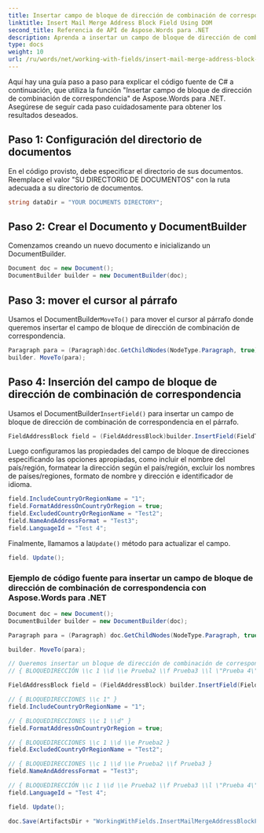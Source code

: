 ```yaml
---
title: Insertar campo de bloque de dirección de combinación de correspondencia usando DOM
linktitle: Insert Mail Merge Address Block Field Using DOM
second_title: Referencia de API de Aspose.Words para .NET
description: Aprenda a insertar un campo de bloque de dirección de combinación de correspondencia en sus documentos de Word con Aspose.Words para .NET.
type: docs
weight: 10
url: /ru/words/net/working-with-fields/insert-mail-merge-address-block-field-using-dom/
---
```


Aquí hay una guía paso a paso para explicar el código fuente de C# a continuación, que utiliza la función "Insertar campo de bloque de dirección de combinación de correspondencia" de Aspose.Words para .NET. Asegúrese de seguir cada paso cuidadosamente para obtener los resultados deseados.

## Paso 1: Configuración del directorio de documentos

En el código provisto, debe especificar el directorio de sus documentos. Reemplace el valor "SU DIRECTORIO DE DOCUMENTOS" con la ruta adecuada a su directorio de documentos.

```csharp
string dataDir = "YOUR DOCUMENTS DIRECTORY";
```

## Paso 2: Crear el Documento y DocumentBuilder

Comenzamos creando un nuevo documento e inicializando un DocumentBuilder.

```csharp
Document doc = new Document();
DocumentBuilder builder = new DocumentBuilder(doc);
```

## Paso 3: mover el cursor al párrafo

 Usamos el DocumentBuilder`MoveTo()` para mover el cursor al párrafo donde queremos insertar el campo de bloque de dirección de combinación de correspondencia.

```csharp
Paragraph para = (Paragraph)doc.GetChildNodes(NodeType.Paragraph, true)[0];
builder. MoveTo(para);
```

## Paso 4: Inserción del campo de bloque de dirección de combinación de correspondencia

 Usamos el DocumentBuilder`InsertField()` para insertar un campo de bloque de dirección de combinación de correspondencia en el párrafo.

```csharp
FieldAddressBlock field = (FieldAddressBlock)builder.InsertField(FieldType.FieldAddressBlock, false);
```

Luego configuramos las propiedades del campo de bloque de direcciones especificando las opciones apropiadas, como incluir el nombre del país/región, formatear la dirección según el país/región, excluir los nombres de países/regiones, formato de nombre y dirección e identificador de idioma.

```csharp
field.IncludeCountryOrRegionName = "1";
field.FormatAddressOnCountryOrRegion = true;
field.ExcludedCountryOrRegionName = "Test2";
field.NameAndAddressFormat = "Test3";
field.LanguageId = "Test 4";
```

 Finalmente, llamamos a la`Update()` método para actualizar el campo.

```csharp
field. Update();
```

### Ejemplo de código fuente para insertar un campo de bloque de dirección de combinación de correspondencia con Aspose.Words para .NET

```csharp
Document doc = new Document();
DocumentBuilder builder = new DocumentBuilder(doc);

Paragraph para = (Paragraph) doc.GetChildNodes(NodeType.Paragraph, true)[0];

builder. MoveTo(para);

// Queremos insertar un bloque de dirección de combinación de correspondencia como este:
// { BLOQUEDIRECCIÓN \\c 1 \\d \\e Prueba2 \\f Prueba3 \\l \"Prueba 4\" }

FieldAddressBlock field = (FieldAddressBlock) builder.InsertField(FieldType.FieldAddressBlock, false);

// { BLOQUEDIRECCIONES \\c 1" }
field.IncludeCountryOrRegionName = "1";

// { BLOQUEDIRECCIONES \\c 1 \\d" }
field.FormatAddressOnCountryOrRegion = true;

// { BLOQUEDIRECCIONES \\c 1 \\d \\e Prueba2 }
field.ExcludedCountryOrRegionName = "Test2";

// { BLOQUEDIRECCIONES \\c 1 \\d \\e Prueba2 \\f Prueba3 }
field.NameAndAddressFormat = "Test3";

// { BLOQUEDIRECCIÓN \\c 1 \\d \\e Prueba2 \\f Prueba3 \\l \"Prueba 4\" }
field.LanguageId = "Test 4";

field. Update();

doc.Save(ArtifactsDir + "WorkingWithFields.InsertMailMergeAddressBlockFieldUsingDOM.docx");
```

